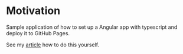 # Motivation

Sample application of how to set up a Angular app with typescript and deploy it to GitHub Pages.

See my [article](https://medium.com/@kinneko-de/bc71d3a6eeff) how to do this yourself.
